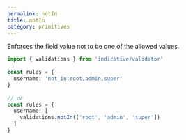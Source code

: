 ```yaml
---
permalink: notIn
title: notIn
category: primitives
---
```


Enforces the field value not to be one of the allowed values.
 
```ts
import { validations } from 'indicative/validator'
 
const rules = {
  username: 'not_in:root,admin,super'
}
 
// or
const rules = {
  username: [
    validations.notIn(['root', 'admin', 'super'])
  ]
}
```